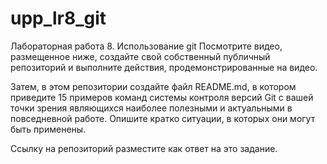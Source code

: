 # upp_lr8_git
Лабораторная работа 8. Использование git
Посмотрите видео, размещенное ниже, создайте свой собственный публичный репозиторий и выполните действия, продемонстрированные на видео. 

Затем, в этом репозитории создайте файл README.md, в котором приведите 15 примеров команд системы контроля версий Git с вашей точки зрения являющихся наиболее полезными и актуальными в повседневной работе. Опишите кратко ситуации, в которых они могут быть применены.

Ссылку на репозиторий разместите как ответ на это задание.
